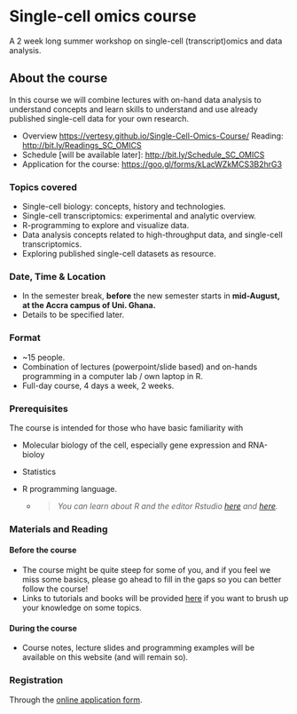 # Single-cell omics course
A 2 week long summer workshop on single-cell (transcript)omics and data analysis.



## About the course

In this course we will combine lectures with on-hand data analysis to understand concepts and learn skills to understand and use already published single-cell data for your own research.

- Overview                                            <https://vertesy.github.io/Single-Cell-Omics-Course/>
	 Reading:  					    <http://bit.ly/Readings_SC_OMICS>
- Schedule [will be available later]:  <http://bit.ly/Schedule_SC_OMICS>
- Application for the course:             https://goo.gl/forms/kLacWZkMCS3B2hrG3



### Topics covered

- Single-cell biology: concepts, history and technologies.
- Single-cell transcriptomics: experimental and analytic overview.
- R-programming to explore and visualize data.
- Data analysis concepts related to high-throughput data, and single-cell transcriptomics.
- Exploring published single-cell datasets as resource.



### Date, Time & Location

- In the semester break, **before** the new semester starts in **mid-August, at the Accra campus of Uni. Ghana.**
- Details to be specified later.



### Format

- ~15 people.
- Combination of lectures (powerpoint/slide based) and on-hands programming in a computer lab / own laptop in R.
- Full-day course, 4 days a week,  2 weeks.



### Prerequisites

The course is intended for those who have basic familiarity with

- Molecular biology of the cell, especially gene expression and RNA-bioloy

- Statistics

- R programming language.

  - > *You can learn about R and the editor Rstudio [here](https://scholar.harvard.edu/dromney/online-resources-learning-r) and [here](https://www.rstudio.com/online-learning/#r-programming).*



### Materials and Reading

#### Before the course

- The course might be quite steep for some of you, and if you feel we miss some basics, please go ahead to fill in the gaps so you can better follow the course!
- Links to tutorials and books will be provided [here](http://bit.ly/Readings_SC_OMICS) if you want to brush up your knowledge on some topics.

#### During the course

- Course notes, lecture slides and programming examples will be available on this website (and will remain so).



### Registration

Through the [online application form](https://goo.gl/forms/kLacWZkMCS3B2hrG3 ).
